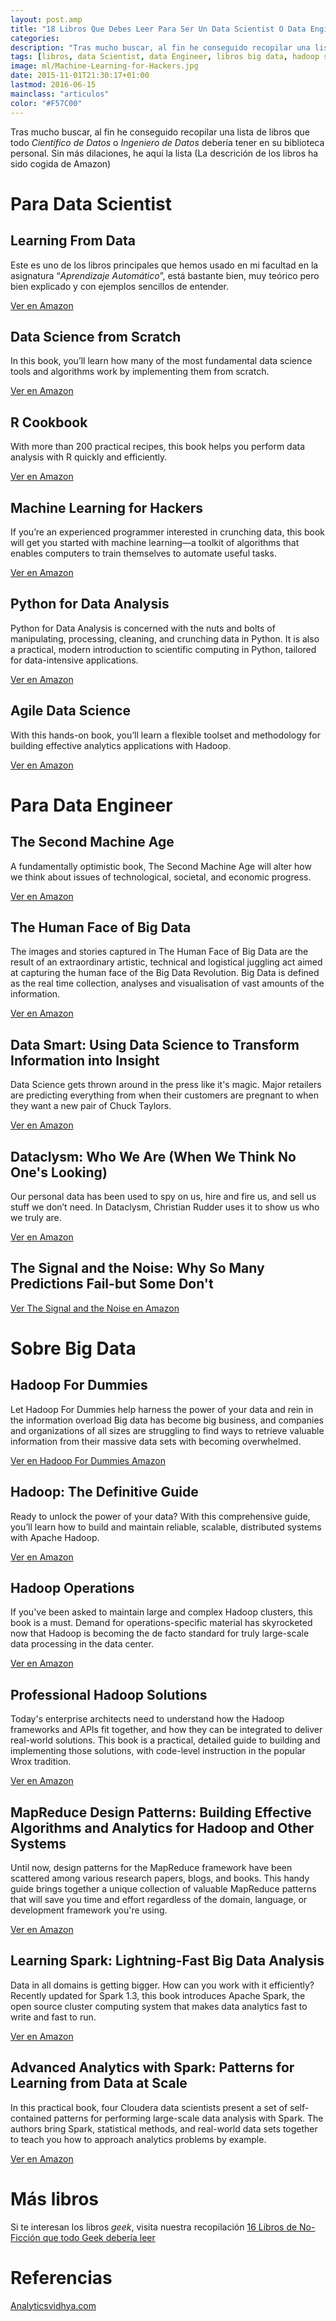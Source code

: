 ```yaml
---
layout: post.amp
title: "18 Libros Que Debes Leer Para Ser Un Data Scientist O Data Engineer"
categories:
description: "Tras mucho buscar, al fin he conseguido recopilar una lista de libros que todo Científico de Datos o Ingeniero de Datos debería tener en su biblioteca personal."
tags: [libros, data Scientist, data Engineer, libros big data, hadoop spark, curso apache spark, book hadoop, hadoop for dummies, libros sobre machine learning, libros sobre Aprendizaje automático]
image: ml/Machine-Learning-for-Hackers.jpg
date: 2015-11-01T21:30:17+01:00
lastmod: 2016-06-15
mainclass: "articulos"
color: "#F57C00"
---
```



Tras mucho buscar, al fin he conseguido recopilar una lista de libros que todo _Científico de Datos_ o _Ingeniero de Datos_ debería tener en su
biblioteca personal. Sin más dilaciones, he aquí la lista (La descrición de los libros ha sido cogida de Amazon)

<!--more-->


# Para Data Scientist

<div class="row flex-grid">
<article class="box-item animate">
<h2>Learning From Data</h2>
<figure>
<amp-img on="tap:lightbox1" role="button" tabindex="0" layout="responsive" src="/assets/img/ml/Learning From-Data-by-Yaser.jpg" title="Learning From Data by Yaser S. Abu-Mostafa" alt="Learning From Data by Yaser S. Abu-Mostafa" width="321px" height="499px" />
</figure>
<p>Este es uno de los libros principales que hemos usado en mi facultad en la asignatura “<em>Aprendizaje Automático</em>”, está bastante bien, muy teórico pero bien explicado y con ejemplos sencillos de entender.</p>
<div class="tags">
<a href="http://www.amazon.es/gp/product/B00YDJC98K/ref=as_li_ss_tl?ie=UTF8&camp=3626&creative=24822&creativeASIN=B00YDJC98K&linkCode=as2&tag=mlds-21" target="_blank">Ver en Amazon</a>
</div></article>

<article class="box-item animate">
<h2>Data Science from Scratch</h2>
<figure>
<a href="/assets/img/ml/Data Science from Scratch: First Principles with Python.jpg"><amp-img on="tap:lightbox1" role="button" tabindex="0" layout="responsive" src="/assets/img/ml/Data Science from Scratch: First Principles with Python.jpg" title="{{ page.title }}" alt="{{ page.title }}" width="381px" height="499px" /></a>
</figure>
<p>In this book, you’ll learn how many of the most fundamental data science tools and algorithms work by implementing them from scratch.</p>
<div class="tags">
<a href="http://www.amazon.es/gp/product/149190142X/ref=as_li_ss_tl?ie=UTF8&camp=3626&creative=24822&creativeASIN=149190142X&linkCode=as2&tag=mlds-21" target="_blank">Ver en Amazon</a>
</div></article>

<article class="box-item animate">
<h2>R Cookbook</h2>
<figure>
<amp-img on="tap:lightbox1" role="button" tabindex="0" layout="responsive" src="/assets/img/ml/R-Cookbook-(O'Reilly-Cookbooks).jpg" title="R Cookbook (O'Reilly Cookbooks)" alt="R Cookbook (O'Reilly Cookbooks)" width="346px" height="346px" />
</figure>
<p>With more than 200 practical recipes, this book helps you perform data analysis with R quickly and efficiently.</p>
<div class="tags">
<a href="http://www.amazon.es/gp/product/B004VB3UYW/ref=as_li_ss_tl?ie=UTF8&camp=3626&creative=24822&creativeASIN=B004VB3UYW&linkCode=as2&tag=mlds-21" target="_blank">Ver en Amazon</a>
</div></article>

<article class="box-item animate">
<h2>Machine Learning for Hackers</h2>
<figure>
<amp-img on="tap:lightbox1" role="button" tabindex="0" layout="responsive" src="/assets/img/ml/Machine-Learning-for-Hackers.jpg" title="Machine Learning for Hackers" alt="Machine Learning for Hackers" width="346px" height="346px" />
</figure>
<p>If you’re an experienced programmer interested in crunching data, this book will get you started with machine learning—a toolkit of algorithms that enables computers to train themselves to automate useful tasks.</p>
<div class="tags">
<a href="http://www.amazon.es/gp/product/B007A0BNP4/ref=as_li_ss_tl?ie=UTF8&camp=3626&creative=24822&creativeASIN=B007A0BNP4&linkCode=as2&tag=mlds-21" target="_blank">Ver en Amazon</a>
</div></article>

<article class="box-item animate">
<h2>Python for Data Analysis</h2>
<figure>
<amp-img on="tap:lightbox1" role="button" tabindex="0" layout="responsive" src="/assets/img/ml/Python-for-Data-Analysis.jpg" title="Python for Data Analysis" alt="Python for Data Analysis" width="346px" height="346px" />
</figure>
<p>Python for Data Analysis is concerned with the nuts and bolts of manipulating, processing, cleaning, and crunching data in Python. It is also a practical, modern introduction to scientific computing in Python, tailored for data-intensive applications.</p>
<div class="tags">
<a href="http://www.amazon.es/gp/product/B009NLMB8Q/ref=as_li_ss_tl?ie=UTF8&camp=3626&creative=24822&creativeASIN=B009NLMB8Q&linkCode=as2&tag=mlds-21" target="_blank">Ver en Amazon</a>
</div></article>

<article class="box-item animate">
<h2>Agile Data Science</h2>
<figure>
<amp-img on="tap:lightbox1" role="button" tabindex="0" layout="responsive" src="/assets/img/ml/Agile-Data-Science.jpg" title="Agile Data Science" alt="Agile Data Science" width="346px" height="346px" />
</figure>
<p>With this hands-on book, you’ll learn a flexible toolset and methodology for building effective analytics applications with Hadoop.</p>
<div class="tags">
<a href="http://www.amazon.es/gp/product/B00H85R904/ref=as_li_ss_tl?ie=UTF8&camp=3626&creative=24822&creativeASIN=B00H85R904&linkCode=as2&tag=mlds-21" target="_blank">Ver en Amazon</a>
</div></article>

</div>

# Para Data Engineer

<div class="row flex-grid">
<article class="box-item animate">
<h2>The Second Machine Age</h2>
<figure>
<amp-img on="tap:lightbox1" role="button" tabindex="0" layout="responsive" src="/assets/img/ml/The-Second-Machine-Age.jpg" title="The Second Machine Age" alt="The Second Machine Age" width="346px" height="346px" />
</figure>
<p>A fundamentally optimistic book, The Second Machine Age will alter how we think about issues of technological, societal, and economic progress.</p>
<div class="tags">
<a href="http://www.amazon.es/gp/product/B00D97HPQI/ref=as_li_ss_tl?ie=UTF8&camp=3626&creative=24822&creativeASIN=B00D97HPQI&linkCode=as2&tag=mlds-21" target="_blank">Ver en Amazon</a>
</div></article>

<article class="box-item animate">
<h2>The Human Face of Big Data</h2>
<figure>
<amp-img on="tap:lightbox1" role="button" tabindex="0" layout="responsive" src="/assets/img/ml/The Human Face of Big Data.jpg" title="The Human Face of Big Data" alt="The Human Face of Big Data" width="391px" height="499px" />
</figure>
<p>The images and stories captured in The Human Face of Big Data are the result of an extraordinary artistic, technical and logistical juggling act aimed at capturing the human face of the Big Data Revolution. Big Data is defined as the real time collection, analyses and visualisation of vast amounts of the information.</p>
<div class="tags">
<a href="http://www.amazon.es/gp/product/1454908270/ref=as_li_ss_tl?ie=UTF8&camp=3626&creative=24822&creativeASIN=1454908270&linkCode=as2&tag=mlds-21" target="_blank">Ver en Amazon</a>
</div></article>

<article class="box-item animate">
<h2>Data Smart: Using Data Science to Transform Information into Insight</h2>
<figure>
<amp-img on="tap:lightbox1" role="button" tabindex="0" layout="responsive" src="/assets/img/ml/Data Smart: Using Data Science to Transform Information into Insight.jpg" title="Data Smart: Using Data Science to Transform Information into Insight" alt="Data Smart: Using Data Science to Transform Information into Insight" width="346px" height="346px" />
</figure>
<p>Data Science gets thrown around in the press like it's magic. Major retailers are predicting everything from when their customers are pregnant to when they want a new pair of Chuck Taylors.</p>
<div class="tags">
<a href="http://www.amazon.es/gp/product/B00F0WRXI0/ref=as_li_ss_tl?ie=UTF8&camp=3626&creative=24822&creativeASIN=B00F0WRXI0&linkCode=as2&tag=mlds-21" target="_blank">Ver en Amazon</a>
</div></article>

<article class="box-item animate">
<h2>Dataclysm: Who We Are (When We Think No One's Looking)</h2>
<figure>
<amp-img on="tap:lightbox1" role="button" tabindex="0" layout="responsive" src="/assets/img/ml/Dataclysm: Who We Are (When We Think No One's Looking).jpg" title="Dataclysm: Who We Are (When We Think No One's Looking)" alt="Dataclysm: Who We Are (When We Think No One's Looking)" width="329px" height="499px" />
</figure>
<p>Our personal data has been used to spy on us, hire and fire us, and sell us stuff we don’t need. In Dataclysm, Christian Rudder uses it to show us who we truly are.</p>
<div class="tags">
<a href="http://www.amazon.es/gp/product/080418660X/ref=as_li_ss_tl?ie=UTF8&camp=3626&creative=24822&creativeASIN=080418660X&linkCode=as2&tag=mlds-21" target="_blank">Ver en Amazon</a>
</div></article>

<article class="box-item animate">
<h2>The Signal and the Noise: Why So Many Predictions Fail-but Some Don't</h2>
<figure>
<amp-img on="tap:lightbox1" role="button" tabindex="0" layout="responsive" src="/assets/img/ml/The Signal and the Noise: Why So Many Predictions Fail-but Some Don't.jpg" title="The Signal and the Noise: Why So Many Predictions Fail-but Some Don't" alt="The Signal and the Noise: Why So Many Predictions Fail-but Some Don't" width="331px" height="499px" />
</figure>
<div class="tags">
<a href="http://www.amazon.es/gp/product/159420411X/ref=as_li_ss_tl?ie=UTF8&camp=3626&creative=24822&creativeASIN=159420411X&linkCode=as2&tag=mlds-21" target="_blank">Ver The Signal and the Noise en Amazon</a>
</div></article>

</div>

# Sobre Big Data

<div class="row flex-grid">
<article class="box-item animate">
<h2>Hadoop For Dummies</h2>
<figure>
<amp-img on="tap:lightbox1" role="button" tabindex="0" layout="responsive" src="/assets/img/ml/Hadoop For Dummies.jpg" title="Hadoop For Dummies" alt="Hadoop For Dummies" width="397px" height="499px" />
</figure>
<p>Let Hadoop For Dummies help harness the power of your data and rein in the information overload Big data has become big business, and companies and organizations of all sizes are struggling to find ways to retrieve valuable information from their massive data sets with becoming overwhelmed.</p>
<div class="tags">
<a href="http://www.amazon.es/gp/product/1118607554/ref=as_li_ss_tl?ie=UTF8&camp=3626&creative=24822&creativeASIN=1118607554&linkCode=as2&tag=mlds-21" target="_blank">Ver en Hadoop For Dummies Amazon</a>
</div></article>

<article class="box-item animate">
<h2>Hadoop: The Definitive Guide</h2>
<figure>
<amp-img on="tap:lightbox1" role="button" tabindex="0" layout="responsive" src="/assets/img/ml/Hadoop: The Definitive Guide.jpg" title="Hadoop: The Definitive Guide" alt="Hadoop: The Definitive Guide" width="381px" height="499px" />
</figure>
<p>Ready to unlock the power of your data? With this comprehensive guide, you’ll learn how to build and maintain reliable, scalable, distributed systems with Apache Hadoop.</p>
<div class="tags">
<a href="http://www.amazon.es/gp/product/1449311520/ref=as_li_ss_tl?ie=UTF8&camp=3626&creative=24822&creativeASIN=1449311520&linkCode=as2&tag=mlds-21" target="_blank">Ver en Amazon</a>
</div></article>

<article class="box-item animate">
<h2>Hadoop Operations</h2>
<figure>
<amp-img on="tap:lightbox1" role="button" tabindex="0" layout="responsive" src="/assets/img/ml/Hadoop Operations.jpg" title="Hadoop Operations" alt="Hadoop Operations" width="384px" height="499px" />
</figure>
<p>If you've been asked to maintain large and complex Hadoop clusters, this book is a must. Demand for operations-specific material has skyrocketed now that Hadoop is becoming the de facto standard for truly large-scale data processing in the data center.</p>
<div class="tags">
<a href="http://www.amazon.es/gp/product/1449327052/ref=as_li_ss_tl?ie=UTF8&camp=3626&creative=24822&creativeASIN=1449327052&linkCode=as2&tag=mlds-21" target="_blank">Ver en Amazon</a>
</div></article>

<article class="box-item animate">
<h2>Professional Hadoop Solutions</h2>
<figure>
<amp-img on="tap:lightbox1" role="button" tabindex="0" layout="responsive" src="/assets/img/ml/Professional Hadoop Solutions.jpg" title="Professional Hadoop Solutions" alt="Professional Hadoop Solutions" width="346px" height="346px" />
</figure>
<p>Today's enterprise architects need to understand how the Hadoop frameworks and APIs fit together, and how they can be integrated to deliver real-world solutions. This book is a practical, detailed guide to building and implementing those solutions, with code-level instruction in the popular Wrox tradition.</p>
<div class="tags">
<a href="http://www.amazon.es/gp/product/B00F8IAGEO/ref=as_li_ss_tl?ie=UTF8&camp=3626&creative=24822&creativeASIN=B00F8IAGEO&linkCode=as2&tag=mlds-21" target="_blank">Ver en Amazon</a>
</div></article>

<article class="box-item animate">
<h2>MapReduce Design Patterns: Building Effective Algorithms and Analytics for Hadoop and Other Systems</h2>
<figure>
<amp-img on="tap:lightbox1" role="button" tabindex="0" layout="responsive" src="/assets/img/ml/MapReduce Design Patterns: Building Effective Algorithms and Analytics for Hadoop and Other Systems.jpg" title="MapReduce Design Patterns: Building Effective Algorithms and Analytics for Hadoop and Other Systems" alt="MapReduce Design Patterns: Building Effective Algorithms and Analytics for Hadoop and Other Systems" width="381px" height="499px" />
</figure>
<p>Until now, design patterns for the MapReduce framework have been scattered among various research papers, blogs, and books. This handy guide brings together a unique collection of valuable MapReduce patterns that will save you time and effort regardless of the domain, language, or development framework you're using.</p>
<div class="tags">
<a href="http://www.amazon.es/gp/product/1449327176/ref=as_li_ss_tl?ie=UTF8&camp=3626&creative=24822&creativeASIN=1449327176&linkCode=as2&tag=mlds-21" target="_blank">Ver en Amazon</a>
</div></article>

<article class="box-item animate">
<h2>Learning Spark: Lightning-Fast Big Data Analysis</h2>
<figure>
<amp-img on="tap:lightbox1" role="button" tabindex="0" layout="responsive" src="/assets/img/ml/Learning Spark: Lightning-Fast Big Data Analysis.jpg" title="Learning Spark: Lightning-Fast Big Data Analysis" alt="Learning Spark: Lightning-Fast Big Data Analysis" width="346px" height="346px" />
</figure>
<p>Data in all domains is getting bigger. How can you work with it efficiently? Recently updated for Spark 1.3, this book introduces Apache Spark, the open source cluster computing system that makes data analytics fast to write and fast to run.</p>
<div class="tags">
<a href="http://www.amazon.es/gp/product/B00SW0TY8O/ref=as_li_ss_tl?ie=UTF8&camp=3626&creative=24822&creativeASIN=B00SW0TY8O&linkCode=as2&tag=mlds-21" target="_blank">Ver en Amazon</a>
</div></article>

<article class="box-item animate">
<h2>Advanced Analytics with Spark: Patterns for Learning from Data at Scale</h2>
<figure>
<amp-img on="tap:lightbox1" role="button" tabindex="0" layout="responsive" src="/assets/img/ml/Advanced Analytics with Spark: Patterns for Learning from Data at Scale.jpg" title="Advanced Analytics with Spark: Patterns for Learning from Data at Scale" alt="Advanced Analytics with Spark: Patterns for Learning from Data at Scale" width="381px" height="499px" />
</figure>
<p>In this practical book, four Cloudera data scientists present a set of self-contained patterns for performing large-scale data analysis with Spark. The authors bring Spark, statistical methods, and real-world data sets together to teach you how to approach analytics problems by example.</p>
<div class="tags">
<a href="http://www.amazon.es/gp/product/1491912766/ref=as_li_ss_tl?ie=UTF8&camp=3626&creative=24822&creativeASIN=1491912766&linkCode=as2&tag=mlds-21" target="_blank">Ver en Amazon</a>
</div></article>

</div>

# Más libros

Si te interesan los libros _geek_, visita nuestra recopilación [16 Libros de No-Ficción que todo Geek debería leer](https://elbauldelprogramador.com/5-libros-de-no-ficcion-que-todo-geek-deberia-leer/)

# Referencias

[Analyticsvidhya.com](http://www.analyticsvidhya.com)
